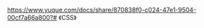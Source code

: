 <!--
 * @Author: Kaiser
 * @Date: 2021-04-14 15:08:31
 * @Last Modified by: Kaiser
 * @Last Modified time: 2021-04-14 15:08:32
 * @Description: 布局
-->
https://www.yuque.com/docs/share/870838f0-c024-47e1-9504-00cf7a66a800?# 《CSS》
